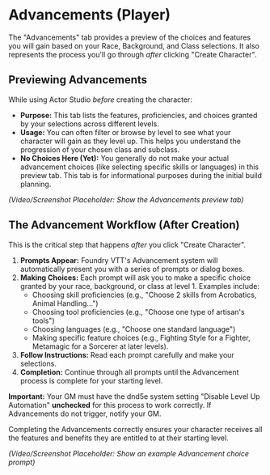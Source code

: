 # Advancements (Player)

The "Advancements" tab provides a preview of the choices and features you will gain based on your Race, Background, and Class selections. It also represents the process you'll go through *after* clicking "Create Character".

## Previewing Advancements

While using Actor Studio *before* creating the character:

-   **Purpose:** This tab lists the features, proficiencies, and choices granted by your selections across different levels.
-   **Usage:** You can often filter or browse by level to see what your character will gain as they level up. This helps you understand the progression of your chosen class and subclass.
-   **No Choices Here (Yet):** You generally do not make your actual advancement choices (like selecting specific skills or languages) in this preview tab. This tab is for informational purposes during the initial build planning.

*(Video/Screenshot Placeholder: Show the Advancements preview tab)*

## The Advancement Workflow (After Creation)

This is the critical step that happens *after* you click "Create Character".

1.  **Prompts Appear:** Foundry VTT's Advancement system will automatically present you with a series of prompts or dialog boxes.
2.  **Making Choices:** Each prompt will ask you to make a specific choice granted by your race, background, or class at level 1. Examples include:
    -   Choosing skill proficiencies (e.g., "Choose 2 skills from Acrobatics, Animal Handling...")
    -   Choosing tool proficiencies (e.g., "Choose one type of artisan's tools")
    -   Choosing languages (e.g., "Choose one standard language")
    -   Making specific feature choices (e.g., Fighting Style for a Fighter, Metamagic for a Sorcerer at later levels).
3.  **Follow Instructions:** Read each prompt carefully and make your selections.
4.  **Completion:** Continue through all prompts until the Advancement process is complete for your starting level.

**Important:** Your GM must have the dnd5e system setting "Disable Level Up Automation" **unchecked** for this process to work correctly. If Advancements do not trigger, notify your GM.

Completing the Advancements correctly ensures your character receives all the features and benefits they are entitled to at their starting level.

*(Video/Screenshot Placeholder: Show an example Advancement choice prompt)*
